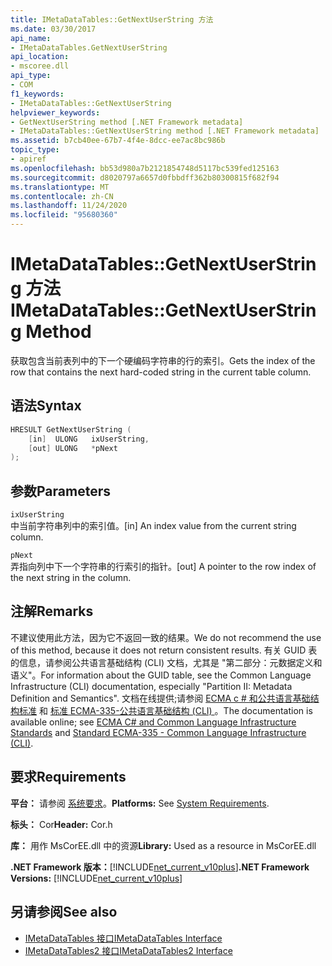 ```yaml
---
title: IMetaDataTables::GetNextUserString 方法
ms.date: 03/30/2017
api_name:
- IMetaDataTables.GetNextUserString
api_location:
- mscoree.dll
api_type:
- COM
f1_keywords:
- IMetaDataTables::GetNextUserString
helpviewer_keywords:
- GetNextUserString method [.NET Framework metadata]
- IMetaDataTables::GetNextUserString method [.NET Framework metadata]
ms.assetid: b7cb40ee-67b7-4f4e-8dcc-ee7ac8bc986b
topic_type:
- apiref
ms.openlocfilehash: bb53d980a7b2121854748d5117bc539fed125163
ms.sourcegitcommit: d8020797a6657d0fbbdff362b80300815f682f94
ms.translationtype: MT
ms.contentlocale: zh-CN
ms.lasthandoff: 11/24/2020
ms.locfileid: "95680360"
---
```

# <a name="imetadatatablesgetnextuserstring-method"></a><span data-ttu-id="76d83-102">IMetaDataTables::GetNextUserString 方法</span><span class="sxs-lookup"><span data-stu-id="76d83-102">IMetaDataTables::GetNextUserString Method</span></span>

<span data-ttu-id="76d83-103">获取包含当前表列中的下一个硬编码字符串的行的索引。</span><span class="sxs-lookup"><span data-stu-id="76d83-103">Gets the index of the row that contains the next hard-coded string in the current table column.</span></span>  
  
## <a name="syntax"></a><span data-ttu-id="76d83-104">语法</span><span class="sxs-lookup"><span data-stu-id="76d83-104">Syntax</span></span>  
  
```cpp  
HRESULT GetNextUserString (  
    [in]  ULONG   ixUserString,  
    [out] ULONG   *pNext  
);  
```  
  
## <a name="parameters"></a><span data-ttu-id="76d83-105">参数</span><span class="sxs-lookup"><span data-stu-id="76d83-105">Parameters</span></span>  

 `ixUserString`  
 <span data-ttu-id="76d83-106">中当前字符串列中的索引值。</span><span class="sxs-lookup"><span data-stu-id="76d83-106">[in] An index value from the current string column.</span></span>  
  
 `pNext`  
 <span data-ttu-id="76d83-107">弄指向列中下一个字符串的行索引的指针。</span><span class="sxs-lookup"><span data-stu-id="76d83-107">[out] A pointer to the row index of the next string in the column.</span></span>  
  
## <a name="remarks"></a><span data-ttu-id="76d83-108">注解</span><span class="sxs-lookup"><span data-stu-id="76d83-108">Remarks</span></span>  

 <span data-ttu-id="76d83-109">不建议使用此方法，因为它不返回一致的结果。</span><span class="sxs-lookup"><span data-stu-id="76d83-109">We do not recommend the use of this method, because it does not return consistent results.</span></span> <span data-ttu-id="76d83-110">有关 GUID 表的信息，请参阅公共语言基础结构 (CLI) 文档，尤其是 "第二部分：元数据定义和语义"。</span><span class="sxs-lookup"><span data-stu-id="76d83-110">For information about the GUID table, see the Common Language Infrastructure (CLI) documentation, especially "Partition II: Metadata Definition and Semantics".</span></span> <span data-ttu-id="76d83-111">文档在线提供;请参阅 [ECMA c # 和公共语言基础结构标准](../../../standard/components.md#applicable-standards) 和 [标准 ECMA-335-公共语言基础结构 (CLI) ](http://www.ecma-international.org/publications/standards/Ecma-335.htm)。</span><span class="sxs-lookup"><span data-stu-id="76d83-111">The documentation is available online; see [ECMA C# and Common Language Infrastructure Standards](../../../standard/components.md#applicable-standards) and [Standard ECMA-335 - Common Language Infrastructure (CLI)](http://www.ecma-international.org/publications/standards/Ecma-335.htm).</span></span>  
  
## <a name="requirements"></a><span data-ttu-id="76d83-112">要求</span><span class="sxs-lookup"><span data-stu-id="76d83-112">Requirements</span></span>  

 <span data-ttu-id="76d83-113">**平台：** 请参阅 [系统要求](../../get-started/system-requirements.md)。</span><span class="sxs-lookup"><span data-stu-id="76d83-113">**Platforms:** See [System Requirements](../../get-started/system-requirements.md).</span></span>  
  
 <span data-ttu-id="76d83-114">**标头：** Cor</span><span class="sxs-lookup"><span data-stu-id="76d83-114">**Header:** Cor.h</span></span>  
  
 <span data-ttu-id="76d83-115">**库：** 用作 MsCorEE.dll 中的资源</span><span class="sxs-lookup"><span data-stu-id="76d83-115">**Library:** Used as a resource in MsCorEE.dll</span></span>  
  
 <span data-ttu-id="76d83-116">**.NET Framework 版本：**[!INCLUDE[net_current_v10plus](../../../../includes/net-current-v10plus-md.md)]</span><span class="sxs-lookup"><span data-stu-id="76d83-116">**.NET Framework Versions:** [!INCLUDE[net_current_v10plus](../../../../includes/net-current-v10plus-md.md)]</span></span>  
  
## <a name="see-also"></a><span data-ttu-id="76d83-117">另请参阅</span><span class="sxs-lookup"><span data-stu-id="76d83-117">See also</span></span>

- [<span data-ttu-id="76d83-118">IMetaDataTables 接口</span><span class="sxs-lookup"><span data-stu-id="76d83-118">IMetaDataTables Interface</span></span>](imetadatatables-interface.md)
- [<span data-ttu-id="76d83-119">IMetaDataTables2 接口</span><span class="sxs-lookup"><span data-stu-id="76d83-119">IMetaDataTables2 Interface</span></span>](imetadatatables2-interface.md)
